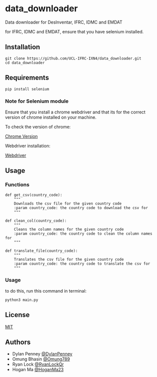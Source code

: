 # data_downloader

Data downloader for DesInventar, IFRC, IDMC and EMDAT

for IFRC, IDMC and EMDAT, ensure that you have selenium installed.

## Installation

```
git clone https://github.com/UCL-IFRC-IXN4/data_downloader.git
cd data_downloader
```

## Requirements

```
pip install selenium
```

### Note for Selenium module

Ensure that you install a chrome webdriver and that its for the correct version of chrome installed on your machine.

To check the version of chrome:

[Chrome Version](chrome://settings/help)

Webdriver installation:

[Webdriver](https://sites.google.com/chromium.org/driver/)

## Usage

### Functions

```
def get_csv(country_code):
    """
    Downloads the csv file for the given country code
    :param country_code: the country code to download the csv for
    """

def clean_col(country_code):
    """
    Cleans the column names for the given country code
    :param country_code: the country code to clean the column names for
    """

def translate_file(country_code):
    """
    Translates the csv file for the given country code
    :param country_code: the country code to translate the csv for
    """
```

### Usage

to do this, run this command in terminal:

```
python3 main.py
```

## License

[MIT](https://choosealicense.com/licenses/mit/)

## Authors

- Dylan Penney [@DylanPenney](https://www.github.com/DylanPenney)
- Omung Bhasin [@Omung789](https://www.github.com/Omung789)
- Ryan Lock [@RyanLockQr](https://www.github.com/RyanLockQr)
- Hogan Ma [@HoganMa23](https://www.github.com/HoganMa23)
